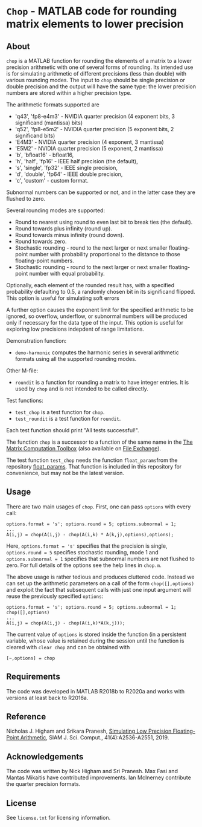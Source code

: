 `Chop` - MATLAB code for rounding matrix elements to lower precision
==========

About
-----

`chop` is a MATLAB function for rounding the elements of a matrix to a
lower precision arithmetic with one of several forms of rounding.  Its
intended use is for simulating arithmetic of different precisions (less
than double) with various rounding modes. The input to `chop` should be
single precision or double precision and the output will have the same
type: the lower precision numbers are stored within a higher precision type.

The arithmetic formats supported are 
- 'q43', 'fp8-e4m3'         - NVIDIA quarter precision (4 exponent bits,
                              3 significand (mantissa) bits)
- 'q52', 'fp8-e5m2'         - NVIDIA quarter precision (5 exponent bits,
                              2 significand bits)
-  'E4M3'                   - NVIDIA quarter precision (4 exponent, 3 mantissa)
-  'E5M2'                   - NVIDIA quarter precision (5 exponent, 2 mantissa)
-  'b', 'bfloat16'          - bfloat16,
-  'h', 'half', 'fp16'      - IEEE half precision (the default),
-  's', 'single', 'fp32'    - IEEE single precision,
-  'd', 'double', 'fp64'    - IEEE double precision,
-  'c', 'custom'            - custom format.

Subnormal numbers can be supported or not,
and in the latter case they are flushed to zero.

Several rounding modes are supported:
- Round to nearest using round to even last bit to break ties
  (the default).
- Round towards plus infinity (round up).
- Round towards minus infinity (round down).
- Round towards zero.
- Stochastic rounding - round to the next larger or next smaller
  floating-point number with probability proportional to
  the distance to those floating-point numbers.
- Stochastic rounding - round to the next larger or next smaller 
  floating-point number with equal probability.

Optionally, each element of the rounded result has, with a specified
probability defaulting to 0.5, a randomly chosen bit in its significand
flipped.  This option is useful for simulating soft errors

A further option causes the exponent limit for the specified arithmetic to
be ignored, so overflow, underflow, or subnormal numbers will be produced
only if necessary for the data type of the input.  This option is useful
for exploring low precisions indepdent of range limitations.

Demonstration function:
- `demo-harmonic` computes the harmonic series in several arithmetic
   formats using all the supported rounding modes.

Other M-file:

- `roundit` is a function for rounding a matrix to have integer entries.
  It is used by `chop` and is not intended to be called directly.

Test functions:
- `test_chop` is a test function for `chop`.
- `test_roundit` is a test function for `roundit`.

Each test function should print "All tests successful!".

The function `chop` is a successor to a function of the same name in the
[The Matrix Computation Toolbox](http://www.ma.man.ac.uk/~higham/mctoolbox/)
(also available on
[File Exchange](https://uk.mathworks.com/matlabcentral/fileexchange/2360-the-matrix-computation-toolbox)).

The test function `test_chop` needs the function 
`float_params`from the repository
[float_params](https://github.com/higham/float_params).
That function is included in this repository for convenience, but may not
be the latest version.

Usage
-----

There are two main usages of `chop`.
First, one can pass `options` with every call:

```
options.format = 's'; options.round = 5; options.subnormal = 1; 
...
A(i,j) = chop(A(i,j) - chop(A(i,k) * A(k,j),options),options);
```

Here, `options.format = 's'` specifies that the precision is single,
`options.round = 5` specifies stochastic rounding, mode 1
and `options.subnormal = 1` specifies that subnormal numbers are
not flushed to zero. 
For full details of the options see the help lines in `chop.m`.

The above usage is rather tedious and produces cluttered code.
Instead we can set up the arithmetic parameters on a call of the form 
`chop([],options)` and exploit the fact that subsequent calls 
with just one input argument will reuse the previously specified `options`:

```
options.format = 's'; options.round = 5; options.subnormal = 1; 
chop([],options)
...
A(i,j) = chop(A(i,j) - chop(A(i,k)*A(k,j))); 
```

The current value of `options` is stored inside the function
(in a persistent variable, whose value is retained during the session until
the function is cleared with `clear chop` and can be obtained with 

```
[~,options] = chop
```

Requirements
---------

The code was developed in MATLAB R2018b to R2020a and works with versions
at least back to R2016a.

Reference
---------

Nicholas J. Higham and Srikara Pranesh, [Simulating Low Precision
Floating-Point Arithmetic](https://epubs.siam.org/doi/10.1137/19M1251308), 
SIAM J. Sci. Comput., 41(4):A2536-A2551, 2019.

Acknowledgements
---------
The code was written by Nick Higham and Sri Pranesh.
Max Fasi and Mantas Mikaitis have contributed improvements.
Ian McInerney contribute the quarter precision formats.

License
-------

See `license.txt` for licensing information.
